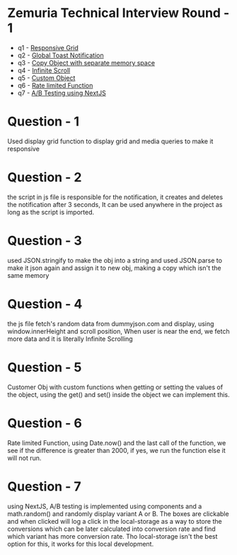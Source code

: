# Zemuria Technical Interview Round - 1
- q1 - [Responsive Grid](./q1)
- q2 - [Global Toast Notification](./q2)
- q3 - [Copy Object with separate memory space](./q3)
- q4 - [Infinite Scroll](./q4)
- q5 - [Custom Object](./q5)
- q6 - [Rate limited Function](./q6)
- q7 - [A/B Testing using NextJS](./q7)

# Question - 1
Used display grid function to display grid and media queries to make it responsive

# Question - 2
the script in js file is responsible for the notification, it creates and deletes the notification after 3 seconds, It can be used anywhere in the project as long as the script is imported.

# Question - 3
used JSON.stringify to make the obj into a string and used JSON.parse to make it json again and assign it to new obj, making a copy which isn't the same memory

# Question - 4
the js file fetch's random data from dummyjson.com and display, using window.innerHeight and scroll position, When user is near the end, we fetch more data and it is literally Infinite Scrolling

# Question - 5
Customer Obj with custom functions when getting or setting the values of the object, using the get() and set() inside the object we can implement this.

# Question - 6
Rate limited Function, using Date.now() and the last call of the function, we see if the difference is greater than 2000, if yes, we run the function else it will not run.

# Question - 7
using NextJS, A/B testing is implemented using components and a math.random() and randomly display variant A or B. The boxes are clickable and when clicked will log a click in the local-storage as a way to store the conversions which can be later calculated into conversion rate and find which variant has more conversion rate. Tho local-storage isn't the best option for this, it works for this local development.
